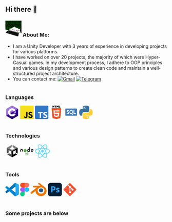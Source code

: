 ## Hi there 👋

### <img alt=" " src="https://raw.githubusercontent.com/maXZimillian/maXZimillian/refs/heads/main/icons/BongoCatHacker.gif" height="50"></a></code> About Me:
- I am a Unity Developer with 3 years of experience in developing projects for various platforms.
- I have worked on over 20 projects, the majority of which were Hyper-Casual games. In my development process, I adhere to OOP principles and various design patterns to create clean code and maintain a well-structured project architecture.
- You can contact me: <a href="mailto:ogeratum@gmail.com"><img alt="Gmail" title="Gmail" src="https://img.shields.io/badge/-My_Gmail-000?&logo=gmail" height="42"></a></code> <a href="https://t.me/shumanmax"><img alt="Telegram" title="Telegram" src="https://img.shields.io/badge/-My_Telegram-000?&logo=telegram" height="42"></a></code>
#
### Languages

<a href="https://dotnet.microsoft.com/languages/csharp"><img alt="C#" title="C#" src="https://raw.githubusercontent.com/maXZimillian/maXZimillian/refs/heads/main/icons/csharp.png" height="42"></a></code>
<a href="https://developer.mozilla.org/en-US/docs/Web/JavaScript"><img alt="JS" title="JS" src="https://raw.githubusercontent.com/maXZimillian/maXZimillian/fab6b1541f0c1b111421e61b5f6214726096a931/icons/javascript-logo.svg" height="42"></a></code>
<a href="https://www.typescriptlang.org/"><img alt="TS" title="TS" src="https://raw.githubusercontent.com/maXZimillian/maXZimillian/refs/heads/main/icons/5968381.png" height="42"></a></code>
<a href="https://en.wikipedia.org/wiki/HTML"><img alt="HTML 5" title="HTML 5" src="https://raw.githubusercontent.com/github/explore/80688e429a7d4ef2fca1e82350fe8e3517d3494d/topics/html/html.png" height="42"></a>
<a href="https://en.wikipedia.org/wiki/SQL"><img alt="SQL" title="SQL" src="https://raw.githubusercontent.com/maXZimillian/maXZimillian/refs/heads/main/icons/2911616.png" height="42"></a>
<a href="https://www.python.org/"><img alt="Python" title="Python" src="https://raw.githubusercontent.com/maXZimillian/maXZimillian/refs/heads/main/icons/Python.png" height="42"></a>


#
### Technologies

<a href="https://unity.com/products/unity-engine"><img alt="Unity" title="Unity" src="https://raw.githubusercontent.com/maXZimillian/maXZimillian/refs/heads/main/icons/Unity.png" height="42" margin=2000></a></code>
<a href="https://nodejs.org/en/"><img alt="Node.js" title="Node.js" src="https://raw.githubusercontent.com/maXZimillian/maXZimillian/refs/heads/main/icons/node.png" height="42"></a>
<a href="https://react.dev/learn"><img alt="React" title="React" src="https://raw.githubusercontent.com/maXZimillian/maXZimillian/refs/heads/main/icons/React-icon.svg.png" height="42"></a></code>

#
### Tools

<a href="https://code.visualstudio.com/"><img alt="VS Code" title="VS Code" src="https://raw.githubusercontent.com/maXZimillian/maXZimillian/refs/heads/main/icons/Visual_Studio_Code_1.35_icon.svg.png" height="42"></a></code>
<a href="https://www.figma.com/"><img alt="Figma" title="Figma" src="https://raw.githubusercontent.com/maXZimillian/maXZimillian/33d18940bb5e40f47ccb7d37f12a88e23405b09a/icons/Figma-logo.svg" height="42"></a></code>
<a href="https://www.blender.org/"><img alt="Blender" title="Blender" src="https://raw.githubusercontent.com/maXZimillian/maXZimillian/refs/heads/main/icons/Blender_logo_no_text.svg.png" height="42"></a></code>
<a href="https://www.adobe.com/products/photoshop.html"><img alt="Photoshop" title="Photoshop" src="https://raw.githubusercontent.com/maXZimillian/maXZimillian/refs/heads/main/icons/Adobe_Photoshop_CC_icon.svg.png" height="42"></a></code>
<a href="https://git-scm.com/"><img alt="Git" title="Git" src="https://raw.githubusercontent.com/maXZimillian/maXZimillian/refs/heads/main/icons/Git_icon.svg.png" height="42"></a></code>

#
### Some projects are below
